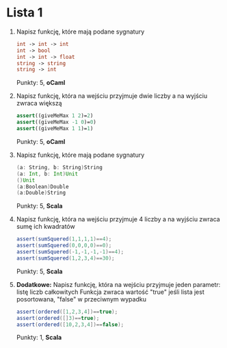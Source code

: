 Lista 1 
==========


1. Napisz funkcję, które mają podane sygnatury
   
   ```ocaml
   int -> int -> int
   int -> bool
   int -> int -> float
   string -> string
   string -> int
   ```

   Punkty: 5, **oCaml**

2. Napisz funkcję, która na wejściu przyjmuje dwie liczby a na wyjściu zwraca większą


   ```ocaml
   assert((giveMeMax 1 2)=2)
   assert((giveMeMax -1 0)=0)
   assert((giveMeMax 1 1)=1)
   ```

   Punkty: 5, **oCaml**

3. Napisz funkcję, które mają podane sygnatury

   ```scala
   (a: String, b: String)String
   (a: Int, b: Int)Unit
   ()Unit
   (a:Boolean)Double
   (a:Double)String
   ```

   Punkty: 5, **Scala**


4. Napisz funkcję, która na wejściu przyjmuje 4 liczby a na wyjściu zwraca sumę ich kwadratów

   ```scala
   assert(sumSquered(1,1,1,1)==4);
   assert(sumSquered(0,0,0,0)==0);
   assert(sumSquered(-1,-1,-1,-1)==4);
   assert(sumSquered(1,2,3,4)==30);
   ```

   Punkty: 5, **Scala**

5. **Dodatkowe:** Napisz funkcję, która na wejściu przyjmuje jeden parametr: listę liczb całkowitych 
   Funkcja zwraca wartość "true" jeśli lista jest posortowana, "false" w przeciwnym wypadku

   ```scala
   assert(ordered([1,2,3,4])==true);
   assert(ordered([]3)==true);
   assert(ordered([10,2,3,4])==false);
   ```

   Punkty: 1, **Scala**
